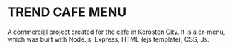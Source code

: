 <h1> TREND CAFE MENU </h1>
<p>
  A commercial project created for the cafe in Korosten City. It is a qr-menu, which was built with Node.js, Express, 
  HTML (ejs template), CSS, Js.
</p>
